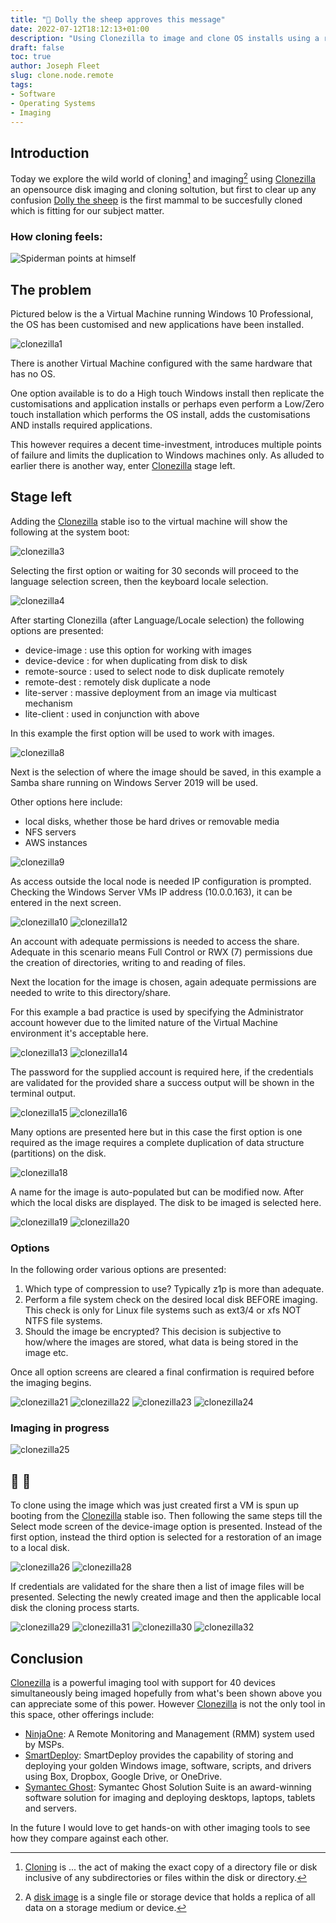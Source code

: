 ```yaml
---
title: "🐑 Dolly the sheep approves this message"
date: 2022-07-12T18:12:13+01:00
description: "Using Clonezilla to image and clone OS installs using a remote file share for storage."
draft: false
toc: true
author: Joseph Fleet
slug: clone.node.remote
tags:
- Software
- Operating Systems
- Imaging
---
```

## Introduction
Today we explore the wild world of cloning[^1] and imaging[^2] using [Clonezilla](https://clonezilla.org/) an opensource disk imaging and cloning soltution, but first to clear up any confusion [Dolly the sheep](https://www.history.com/this-day-in-history/first-successful-cloning-of-a-mammal) is the first mammal to be succesfully cloned which is fitting for our subject matter.
### How cloning feels:
![Spiderman points at himself](https://i.kym-cdn.com/entries/icons/mobile/000/023/397/C-658VsXoAo3ovC.jpg)

## The problem
Pictured below is the a Virtual Machine running Windows 10 Professional, the OS has been customised and new applications have been installed.

![clonezilla1](/clone-remote/clonezilla1.png)

There is another Virtual Machine configured with the same hardware that has no OS. 

One option available is to do a High touch Windows install then replicate the customisations and application installs or perhaps even perform a Low/Zero touch installation which performs the OS install, adds the customisations AND installs required applications. 

This however requires a decent time-investment, introduces multiple points of failure and limits the duplication to Windows machines only. As alluded to earlier there is another way, enter [Clonezilla](https://clonezilla.org/) stage left.

## Stage left

Adding the [Clonezilla](https://clonezilla.org/) stable iso to the virtual machine will show the following at the system boot:

![clonezilla3](/clone-remote/clonezilla3.png)

Selecting the first option or waiting for 30 seconds will proceed to the language selection screen, then the keyboard locale selection.

![clonezilla4](/clone-remote/clonezilla4.png)

After starting Clonezilla (after Language/Locale selection) the following options are presented:
- device-image  : use this option for working with images
- device-device : for when duplicating from disk to disk
- remote-source : used to select node to disk duplicate remotely
- remote-dest   : remotely disk duplicate a node
- lite-server   : massive deployment from an image via multicast mechanism
- lite-client   : used in conjunction with above

In this example the first option will be used to work with images.

![clonezilla8](/clone-remote/clonezilla8.png)

Next is the selection of where the image should be saved, in this example a Samba share running on Windows Server 2019 will be used.

Other options here include:
- local disks, whether those be hard drives or removable media
- NFS servers
- AWS instances

![clonezilla9](/clone-remote/clonezilla9.png)

As access outside the local node is needed IP configuration is prompted.
Checking the Windows Server VMs IP address (10.0.0.163), it can be entered in the next screen.

![clonezilla10](/clone-remote/clonezilla10.png)
![clonezilla12](/clone-remote/clonezilla12.png)

An account with adequate permissions is needed to access the share. Adequate in this scenario means Full Control or RWX (7) permissions due the creation of directories, writing to and reading of files.

Next the location for the image is chosen, again adequate permissions are needed to write to this directory/share.

For this example a bad practice is used by specifying the Administrator account however due to the limited nature of the Virtual Machine environment it's acceptable here.

![clonezilla13](/clone-remote/clonezilla13.png)
![clonezilla14](/clone-remote/clonezilla14.png)

The password for the supplied account is required here, if the credentials are validated for the provided share a success output will be shown in the terminal output.

![clonezilla15](/clone-remote/clonezilla15.png)
![clonezilla16](/clone-remote/clonezilla16.png)

Many options are presented here but in this case the first option is one required as the image requires a complete duplication of data structure (partitions) on the disk.

![clonezilla18](/clone-remote/clonezilla18.png)

A name for the image is auto-populated but can be modified now. After which the local disks are displayed. The disk to be imaged is selected here.

![clonezilla19](/clone-remote/clonezilla19.png)
![clonezilla20](/clone-remote/clonezilla20.png)

### Options

In the following order various options are presented:

1. Which type of compression to use? Typically z1p is more than adequate.
2. Perform a file system check on the desired local disk BEFORE imaging. This check is only for Linux file systems such as ext3/4 or xfs NOT NTFS file systems.
3. Should the image be encrypted? This decision is subjective to how/where the images are stored, what data is being stored in the image etc.

Once all option screens are cleared a final confirmation is required before the imaging begins.

![clonezilla21](/clone-remote/clonezilla21.png)
![clonezilla22](/clone-remote/clonezilla22.png)
![clonezilla23](/clone-remote/clonezilla23.png)
![clonezilla24](/clone-remote/clonezilla24.png)

### Imaging in progress

![clonezilla25](/clone-remote/clonezilla25.png)

## 🐑 🐑

To clone using the image which was just created first a VM is spun up booting from the [Clonezilla](https://clonezilla.org/) stable iso.
Then following the same steps till the Select mode screen of the device-image option is presented. Instead of the first option, instead the third option is selected for a restoration of an image to a local disk.

![clonezilla26](/clone-remote/clonezilla26.png)
![clonezilla28](/clone-remote/clonezilla28.png)

If credentials are validated for the share then a list of image files will be presented. Selecting the newly created image and then the applicable local disk the cloning process starts.

![clonezilla29](/clone-remote/clonezilla29.png)
![clonezilla31](/clone-remote/clonezilla31.png)
![clonezilla30](/clone-remote/clonezilla30.png)
![clonezilla32](/clone-remote/clonezilla32.png)

## Conclusion
[Clonezilla](https://clonezilla.org/) is a powerful imaging tool with support for 40 devices simultaneously being imaged hopefully from what's been shown above you can appreciate some of this power. However [Clonezilla](https://clonezilla.org/) is not the only tool in this space, other offerings include:
- [NinjaOne](https://www.ninjaone.com/backup/): A Remote Monitoring and Management (RMM) system used by MSPs.
- [SmartDeploy](https://www.smartdeploy.com/): SmartDeploy provides the capability of storing and deploying your golden Windows image, software, scripts, and drivers using Box, Dropbox, Google Drive, or OneDrive.
- [Symantec Ghost](https://www.broadcom.com/products/cyber-security/endpoint/management/ghost-solutions-suite): Symantec Ghost Solution Suite is an award-winning software solution for imaging and deploying desktops, laptops, tablets and servers.

In the future I would love to get hands-on with other imaging tools to see how they compare against each other.

[^1]: [Cloning](https://www.techopedia.com/definition/31923/cloning-programming) is ... the act of making the exact copy of a directory file or disk inclusive of any subdirectories or files within the disk or directory.

[^2]: A [disk image](https://www.techopedia.com/definition/12705/disk-image) is a single file or storage device that holds a replica of all data on a storage medium or device.
